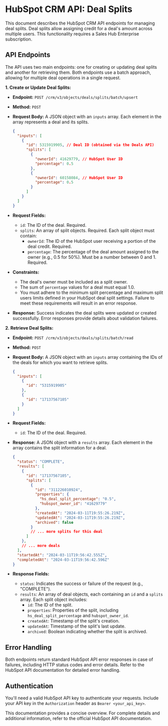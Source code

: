 # HubSpot CRM API: Deal Splits

This document describes the HubSpot CRM API endpoints for managing deal splits.  Deal splits allow assigning credit for a deal's amount across multiple users. This functionality requires a Sales Hub Enterprise subscription.

## API Endpoints

The API uses two main endpoints: one for creating or updating deal splits and another for retrieving them.  Both endpoints use a batch approach, allowing for multiple deal operations in a single request.

**1. Create or Update Deal Splits:**

* **Endpoint:** `POST /crm/v3/objects/deals/splits/batch/upsert`
* **Method:** `POST`
* **Request Body:**  A JSON object with an `inputs` array. Each element in the array represents a deal and its splits.

    ```json
    {
      "inputs": [
        {
          "id": 5315919905, // Deal ID (obtained via the Deals API)
          "splits": [
            {
              "ownerId": 41629779, // HubSpot User ID
              "percentage": 0.5
            },
            {
              "ownerId": 60158084, // HubSpot User ID
              "percentage": 0.5
            }
          ]
        }
      ]
    }
    ```

* **Request Fields:**
    * `id`: The ID of the deal.  Required.
    * `splits`: An array of split objects.  Required.  Each split object must contain:
        * `ownerId`: The ID of the HubSpot user receiving a portion of the deal credit. Required.
        * `percentage`: The percentage of the deal amount assigned to the owner (e.g., 0.5 for 50%). Must be a number between 0 and 1. Required.

* **Constraints:**
    * The deal's owner must be included as a split owner.
    * The sum of `percentage` values for a deal must equal 1.0.
    * You must adhere to the minimum split percentage and maximum split users limits defined in your HubSpot deal split settings.  Failure to meet these requirements will result in an error response.

* **Response:**  Success indicates the deal splits were updated or created successfully.  Error responses provide details about validation failures.


**2. Retrieve Deal Splits:**

* **Endpoint:** `POST /crm/v3/objects/deals/splits/batch/read`
* **Method:** `POST`
* **Request Body:** A JSON object with an `inputs` array containing the IDs of the deals for which you want to retrieve splits.

    ```json
    {
      "inputs": [
        {
          "id": "5315919905"
        },
        {
          "id": "17137567105"
        }
      ]
    }
    ```

* **Request Fields:**
    * `id`: The ID of the deal. Required.

* **Response:** A JSON object with a `results` array.  Each element in the array contains the split information for a deal.

    ```json
    {
      "status": "COMPLETE",
      "results": [
        {
          "id": "17137567105",
          "splits": [
            {
              "id": "311226010924",
              "properties": {
                "hs_deal_split_percentage": "0.5",
                "hubspot_owner_id": "41629779"
              },
              "createdAt": "2024-03-11T19:55:26.219Z",
              "updatedAt": "2024-03-11T19:55:26.219Z",
              "archived": false
            }
            // ... more splits for this deal
          ]
        },
        // ... more deals
      ],
      "startedAt": "2024-03-11T19:56:42.555Z",
      "completedAt": "2024-03-11T19:56:42.596Z"
    }
    ```

* **Response Fields:**
    * `status`: Indicates the success or failure of the request (e.g., "COMPLETE").
    * `results`: An array of deal objects, each containing an `id` and a `splits` array.  Each split object includes:
        * `id`: The ID of the split.
        * `properties`:  Properties of the split, including `hs_deal_split_percentage` and `hubspot_owner_id`.
        * `createdAt`: Timestamp of the split's creation.
        * `updatedAt`: Timestamp of the split's last update.
        * `archived`: Boolean indicating whether the split is archived.


## Error Handling

Both endpoints return standard HubSpot API error responses in case of failures, including HTTP status codes and error details.  Refer to the HubSpot API documentation for detailed error handling.


## Authentication

You'll need a valid HubSpot API key to authenticate your requests.  Include your API key in the `Authorization` header as `Bearer <your_api_key>`.


This documentation provides a concise overview.  For complete details and additional information, refer to the official HubSpot API documentation.
